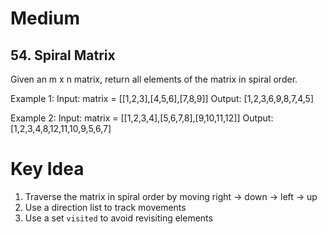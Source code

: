 # Medium
## 54. Spiral Matrix
Given an m x n matrix, return all elements of the matrix in spiral order.

Example 1:
Input: matrix = [[1,2,3],[4,5,6],[7,8,9]]
Output: [1,2,3,6,9,8,7,4,5]

Example 2:
Input: matrix = [[1,2,3,4],[5,6,7,8],[9,10,11,12]]
Output: [1,2,3,4,8,12,11,10,9,5,6,7]

# Key Idea
1. Traverse the matrix in spiral order by moving right -> down -> left -> up
2. Use a direction list to track movements
3. Use a set `visited` to avoid revisiting elements
